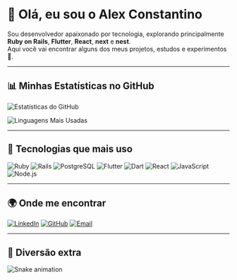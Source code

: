 # 👋 Olá, eu sou o Alex Constantino

Sou desenvolvedor apaixonado por tecnologia, explorando principalmente **Ruby on Rails**, **Flutter**, **React**, **next** e **nest**.  
Aqui você vai encontrar alguns dos meus projetos, estudos e experimentos 🚀.

---

## 📊 Minhas Estatísticas no GitHub
![Estatísticas do GitHub](https://github-readme-stats.vercel.app/api?username=itsuki-ALMA&show_icons=true&theme=radical)

![Linguagens Mais Usadas](https://github-readme-stats.vercel.app/api/top-langs/?username=itsuki-ALMA&layout=compact&theme=radical)

---

## 🚀 Tecnologias que mais uso
![Ruby](https://img.shields.io/badge/Ruby-red?logo=ruby&logoColor=white)
![Rails](https://img.shields.io/badge/Rails-CC0000?logo=ruby-on-rails&logoColor=white)
![PostgreSQL](https://img.shields.io/badge/PostgreSQL-336791?logo=postgresql&logoColor=white)
![Flutter](https://img.shields.io/badge/Flutter-02569B?logo=flutter&logoColor=white)
![Dart](https://img.shields.io/badge/Dart-0175C2?logo=dart&logoColor=white)
![React](https://img.shields.io/badge/React-20232a?logo=react&logoColor=61DAFB)
![JavaScript](https://img.shields.io/badge/JavaScript-F7DF1E?logo=javascript&logoColor=black)
![Node.js](https://img.shields.io/badge/Node.js-43853D?logo=node.js&logoColor=white)

---

## 🌍 Onde me encontrar
[![LinkedIn](https://img.shields.io/badge/LinkedIn-0A66C2?logo=linkedin&logoColor=white)](https://www.linkedin.com/in/alex-constantino)
[![GitHub](https://img.shields.io/badge/GitHub-100000?logo=github&logoColor=white)](https://github.com/itsuki-ALMA)
[![Email](https://img.shields.io/badge/Email-D14836?logo=gmail&logoColor=white)](mailto:alexconstantino2909@gmail.com)

---

## 🐍 Diversão extra
![Snake animation](https://github.com/itsuki-ALMA/itsuki-ALMA/blob/output/github-contribution-grid-snake.svg)
